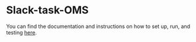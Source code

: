 # Slack-task-OMS
You can find the documentation and instructions on how to set up, run, and testing <a href="https://documenter.getpostman.com/view/33536415/2sA3XTfLFD">here<a>.
